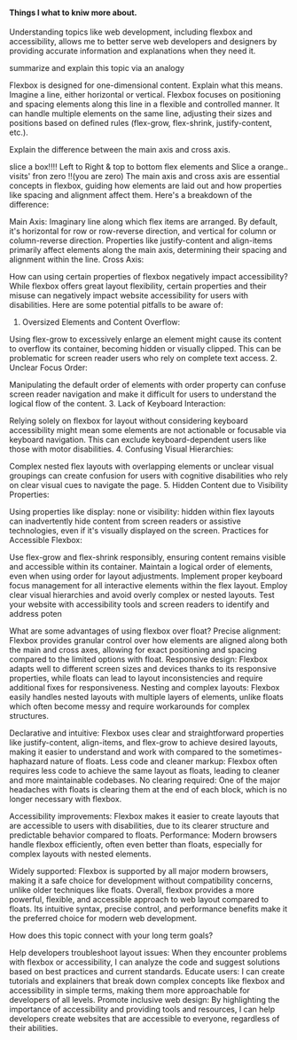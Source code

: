 
#### Things I what to kniw more about. 
Understanding topics like web development, including flexbox and accessibility, allows me to better serve web developers and designers by providing accurate information and explanations when they need it.



summarize and explain this topic via an analogy

Flexbox is designed for one-dimensional content. Explain what this means.
Imagine a line, either horizontal or vertical. Flexbox focuses on positioning and spacing elements along this line in a flexible and controlled manner.
It can handle multiple elements on the same line, adjusting their sizes and positions based on defined rules (flex-grow, flex-shrink, justify-content, etc.).


Explain the difference between the main axis and cross axis.

slice a box!!!! Left to Right & top to bottom flex elements and Slice a orange.. visits' fron zero !!(you are zero)
The main axis and cross axis are essential concepts in flexbox, guiding how elements are laid out and how properties like spacing and alignment affect them. Here's a breakdown of the difference:

Main Axis:
Imaginary line along which flex items are arranged.
By default, it's horizontal for row or row-reverse direction, and vertical for column or column-reverse direction.
Properties like justify-content and align-items primarily affect elements along the main axis, determining their spacing and alignment within the line.
Cross Axis:

How can using certain properties of flexbox negatively impact accessibility?
While flexbox offers great layout flexibility, certain properties and their misuse can negatively impact website accessibility for users with disabilities. Here are some potential pitfalls to be aware of:

1. Oversized Elements and Content Overflow:

Using flex-grow to excessively enlarge an element might cause its content to overflow its container, becoming hidden or visually clipped. This can be problematic for screen reader users who rely on complete text access.
2. Unclear Focus Order:

Manipulating the default order of elements with order property can confuse screen reader navigation and make it difficult for users to understand the logical flow of the content.
3. Lack of Keyboard Interaction:

Relying solely on flexbox for layout without considering keyboard accessibility might mean some elements are not actionable or focusable via keyboard navigation. This can exclude keyboard-dependent users like those with motor disabilities.
4. Confusing Visual Hierarchies:

Complex nested flex layouts with overlapping elements or unclear visual groupings can create confusion for users with cognitive disabilities who rely on clear visual cues to navigate the page.
5. Hidden Content due to Visibility Properties:

Using properties like display: none or visibility: hidden within flex layouts can inadvertently hide content from screen readers or assistive technologies, even if it's visually displayed on the screen.
Practices for Accessible Flexbox:

Use flex-grow and flex-shrink responsibly, ensuring content remains visible and accessible within its container.
Maintain a logical order of elements, even when using order for layout adjustments.
Implement proper keyboard focus management for all interactive elements within the flex layout.
Employ clear visual hierarchies and avoid overly complex or nested layouts.
Test your website with accessibility tools and screen readers to identify and address poten

What are some advantages of using flexbox over float?
Precise alignment: Flexbox provides granular control over how elements are aligned along both the main and cross axes, allowing for exact positioning and spacing compared to the limited options with float.
Responsive design: Flexbox adapts well to different screen sizes and devices thanks to its responsive properties, while floats can lead to layout inconsistencies and require additional fixes for responsiveness.
Nesting and complex layouts: Flexbox easily handles nested layouts with multiple layers of elements, unlike floats which often become messy and require workarounds for complex structures.

Declarative and intuitive: Flexbox uses clear and straightforward properties like justify-content, align-items, and flex-grow to achieve desired layouts, making it easier to understand and work with compared to the sometimes-haphazard nature of floats.
Less code and cleaner markup: Flexbox often requires less code to achieve the same layout as floats, leading to cleaner and more maintainable codebases.
No clearing required: One of the major headaches with floats is clearing them at the end of each block, which is no longer necessary with flexbox.

Accessibility improvements: Flexbox makes it easier to create layouts that are accessible to users with disabilities, due to its clearer structure and predictable behavior compared to floats.
Performance: Modern browsers handle flexbox efficiently, often even better than floats, especially for complex layouts with nested elements.

Widely supported: Flexbox is supported by all major modern browsers, making it a safe choice for development without compatibility concerns, unlike older techniques like floats.
Overall, flexbox provides a more powerful, flexible, and accessible approach to web layout compared to floats. Its intuitive syntax, precise control, and performance benefits make it the preferred choice for modern web development.

How does this topic connect with your long term goals?

Help developers troubleshoot layout issues: When they encounter problems with flexbox or accessibility, I can analyze the code and suggest solutions based on best practices and current standards.
Educate users: I can create tutorials and explainers that break down complex concepts like flexbox and accessibility in simple terms, making them more approachable for developers of all levels.
Promote inclusive web design: By highlighting the importance of accessibility and providing tools and resources, I can help developers create websites that are accessible to everyone, regardless of their abilities.
